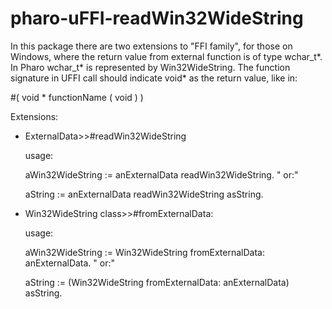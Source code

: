# pharo-uFFI-readWin32WideString

In this package there are two extensions to "FFI family", for those on Windows, where the return value from external function is of type wchar_t*. In Pharo wchar_t* is represented by Win32WideString. The function signature in UFFI call should indicate void* as the return value, like in: 

#( void * functionName ( void ) )

Extensions: 
- ExternalData>>#readWin32WideString 

  usage:
  
  aWin32WideString := anExternalData readWin32WideString. "  or:"
  
  aString := anExternalData readWin32WideString asString.

- Win32WideString class>>#fromExternalData:

  usage:
  
  aWin32WideString := Win32WideString fromExternalData: anExternalData. "  or:"
  
  aString := (Win32WideString fromExternalData: anExternalData) asString.


